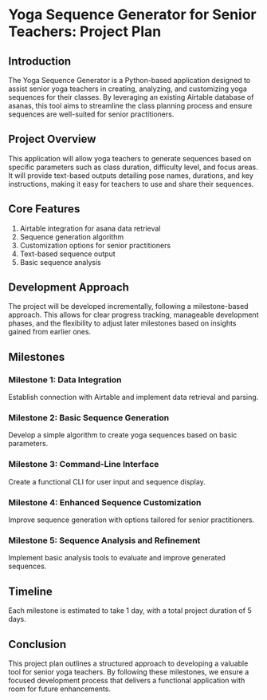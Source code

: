 # Yoga Sequence Generator for Senior Teachers: Project Plan

## Introduction

The Yoga Sequence Generator is a Python-based application designed to assist senior yoga teachers in creating, analyzing, and customizing yoga sequences for their classes. By leveraging an existing Airtable database of asanas, this tool aims to streamline the class planning process and ensure sequences are well-suited for senior practitioners.

## Project Overview

This application will allow yoga teachers to generate sequences based on specific parameters such as class duration, difficulty level, and focus areas. It will provide text-based outputs detailing pose names, durations, and key instructions, making it easy for teachers to use and share their sequences.

## Core Features

1. Airtable integration for asana data retrieval
2. Sequence generation algorithm
3. Customization options for senior practitioners
4. Text-based sequence output
5. Basic sequence analysis

## Development Approach

The project will be developed incrementally, following a milestone-based approach. This allows for clear progress tracking, manageable development phases, and the flexibility to adjust later milestones based on insights gained from earlier ones.

## Milestones

### Milestone 1: Data Integration

Establish connection with Airtable and implement data retrieval and parsing.

### Milestone 2: Basic Sequence Generation

Develop a simple algorithm to create yoga sequences based on basic parameters.

### Milestone 3: Command-Line Interface

Create a functional CLI for user input and sequence display.

### Milestone 4: Enhanced Sequence Customization

Improve sequence generation with options tailored for senior practitioners.

### Milestone 5: Sequence Analysis and Refinement

Implement basic analysis tools to evaluate and improve generated sequences.

## Timeline

Each milestone is estimated to take 1 day, with a total project duration of 5 days.

## Conclusion

This project plan outlines a structured approach to developing a valuable tool for senior yoga teachers. By following these milestones, we ensure a focused development process that delivers a functional application with room for future enhancements.
